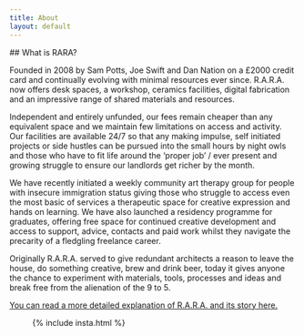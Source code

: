 ```yaml
---
title: About
layout: default
---
```


<section class = "side-by-side">
<section class = "card" markdown=1>
## What is RARA?

Founded in 2008 by Sam Potts, Joe Swift and Dan Nation on a £2000 credit card and continually evolving with minimal resources ever since. R.A.R.A. now offers desk spaces, a workshop, ceramics facilities, digital fabrication and an impressive range of shared materials and resources.
 
Independent and entirely unfunded, our fees remain cheaper than any equivalent space and we maintain few limitations on access and activity. Our facilities are available 24/7 so that any making impulse, self initiated projects or side hustles can be pursued into the small hours by night owls and those who have to fit life around the ‘proper job’ / ever present and growing struggle to ensure our landlords get richer by the month.
 
We have recently initiated a weekly community art therapy group for people with insecure immigration status giving those who struggle to access even the most basic of services a therapeutic space for creative expression and hands on learning. We have also launched a residency programme for graduates, offering free space for continued creative development and access to support, advice, contacts and paid work whilst they navigate the precarity of a fledgling freelance career.
 
Originally R.A.R.A. served to give redundant architects a reason to leave the house, do something creative, brew and drink beer, today it gives anyone the chance to experiment with materials, tools, processes and ideas and break free from the alienation of the 9 to 5.​


[You can read a more detailed explanation of R.A.R.A. and its story here.](/history)

</section>

<figure class = "card">
{% include insta.html %}
</figure>

</section>